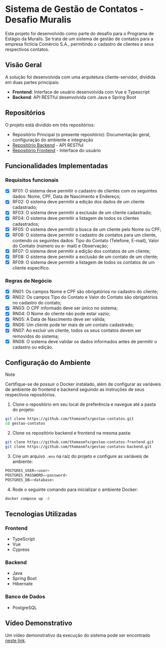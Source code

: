 # Sistema de Gestão de Contatos - Desafio Muralis

Este projeto foi desenvolvido como parte do desafio para o Programa de Estágio da Muralis. Se trata de um sistema de gestão de contatos para a empresa fictícia Comércio S.A., permitindo o cadastro de clientes e seus respectivos contatos.

## Visão Geral

A solução foi desenvolvida com uma arquitetura cliente-servidor, dividida em duas partes principais:

- **Frontend**: Interface de usuário desenvolvida com Vue e Typescript
- **Backend**: API RESTful desenvolvida com Java e Spring Boot

## Repositórios

O projeto está dividido em três repositórios:

- Repositório Principal (o presente repositório): Documentação geral, configuração do ambiente e integração
- [Repositório Backend](https://github.com/thomasmfx/gestao-contatos-backend) - API RESTful
- [Repositório Frontend](https://github.com/thomasmfx/gestao-contatos-frontend) - Interface do usuário

## Funcionalidades Implementadas

### Requisitos funcionais

- [x]  RF01: O sistema deve permitir o cadastro de clientes com os seguintes dados: Nome,
CPF, Data de Nascimento e Endereço;
- [x]  RF02: O sistema deve permitir a edição dos dados de um cliente cadastrado;
- [x]  RF03: O sistema deve permitir a exclusão de um cliente cadastrado;
- [x]  RF04: O sistema deve permitir a listagem de todos os clientes cadastrados;
- [x]  RF05: O sistema deve permitir a busca de um cliente pelo Nome ou CPF;
- [x]  RF06: O sistema deve permitir o cadastro de contatos para um cliente, contendo os seguintes dados: Tipo do Contato (Telefone, E-mail), Valor do Contato (número ou e-
mail) e Observação;
- [x]  RF07: O sistema deve permitir a edição dos contatos de um cliente;
- [x]  RF08: O sistema deve permitir a exclusão de um contato de um cliente;
- [x]  RF09: O sistema deve permitir a listagem de todos os contatos de um cliente
específico.

### Regras de Negócio

- [x]  RN01: Os campos Nome e CPF são obrigatórios no cadastro do cliente;
- [x]  RN02: Os campos Tipo do Contato e Valor do Contato são obrigatórios no cadastro do contato;
- [x]  RN03: O CPF informado deve ser único no sistema;
- [x]  RN04: O Nome do cliente não pode estar vazio;
- [x]  RN05: A Data de Nascimento deve ser válida;
- [x]  RN06: Um cliente pode ter mais de um contato cadastrado;
- [x]  RN07: Ao excluir um cliente, todos os seus contatos devem ser removidos do sistema;
- [x]  RN08: O sistema deve validar os dados informados antes de permitir o cadastro ou edição.

## Configuração do Ambiente
> [!NOTE]
> Certifique-se de possuir o Docker instalado, além de configurar as variáveis de ambiente do frontend e backend seguindo as instruções de seus respectivos repositórios.

1. Clone o repositório em seu local de preferência e navegue até a pasta do projeto:

```bash
git clone https://github.com/thomasmfx/gestao-contatos.git
cd gestao-contatos
```

2. Clone os repositório backend e frontend na mesma pasta:

```bash
git clone https://github.com/thomasmfx/gestao-contatos-frontend.git
git clone https://github.com/thomasmfx/gestao-contatos-backend.git
```

3. Crie um arquivo `.env` na raíz do projeto e configure as variáveis de ambiente:

```js
POSTGRES_USER=<user>
POSTGRES_PASSWORD=<password>
POSTGRES_DB=<database>
```

4. Rode o seguinte comando para inicializar o ambiente Docker:

```bash
docker compose up -d
```

## Tecnologias Utilizadas

### Frontend

- TypeScript
- Vue
- Cypress

### Backend

- Java 
- Spring Boot
- Hibernate

### Banco de Dados

- PostgreSQL

## Vídeo Demonstrativo

Um vídeo demonstrativo da execução do sistema pode ser encontrado [neste link](https://youtu.be/qgIA3ObyrR8).
